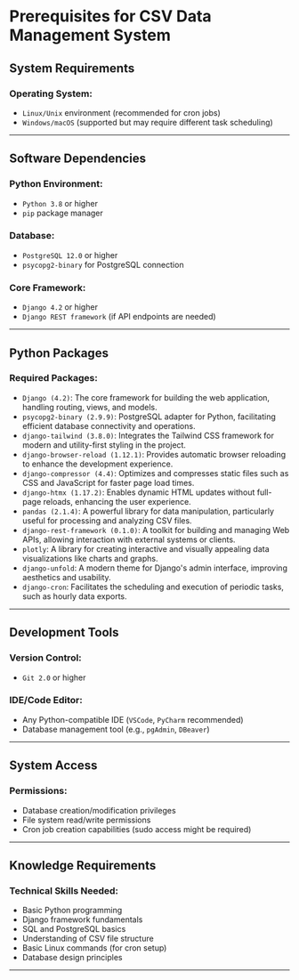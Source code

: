 # Prerequisites for CSV Data Management System

## System Requirements

### Operating System:
- `Linux/Unix` environment (recommended for cron jobs)
- `Windows/macOS` (supported but may require different task scheduling)

---

## Software Dependencies

### Python Environment:
- `Python 3.8` or higher
- `pip` package manager

### Database:
- `PostgreSQL 12.0` or higher
- `psycopg2-binary` for PostgreSQL connection

### Core Framework:
- `Django 4.2` or higher
- `Django REST framework` (if API endpoints are needed)

---

## Python Packages

### Required Packages:
- `Django (4.2)`: The core framework for building the web application, handling routing, views, and models.
- `psycopg2-binary (2.9.9)`: PostgreSQL adapter for Python, facilitating efficient database connectivity and operations.
- `django-tailwind (3.8.0)`: Integrates the Tailwind CSS framework for modern and utility-first styling in the project.
- `django-browser-reload (1.12.1)`: Provides automatic browser reloading to enhance the development experience.
- `django-compressor (4.4)`: Optimizes and compresses static files such as CSS and JavaScript for faster page load times.
- `django-htmx (1.17.2)`: Enables dynamic HTML updates without full-page reloads, enhancing the user experience.
- `pandas (2.1.4)`: A powerful library for data manipulation, particularly useful for processing and analyzing CSV files.
- `django-rest-framework (0.1.0)`: A toolkit for building and managing Web APIs, allowing interaction with external systems or clients.
- `plotly`: A library for creating interactive and visually appealing data visualizations like charts and graphs.
- `django-unfold`: A modern theme for Django's admin interface, improving aesthetics and usability.
- `django-cron`: Facilitates the scheduling and execution of periodic tasks, such as hourly data exports.


---

## Development Tools

### Version Control:
- `Git 2.0` or higher

### IDE/Code Editor:
- Any Python-compatible IDE (`VSCode`, `PyCharm` recommended)
- Database management tool (e.g., `pgAdmin`, `DBeaver`)

---

## System Access

### Permissions:
- Database creation/modification privileges
- File system read/write permissions
- Cron job creation capabilities (sudo access might be required)

---

## Knowledge Requirements

### Technical Skills Needed:
- Basic Python programming
- Django framework fundamentals
- SQL and PostgreSQL basics
- Understanding of CSV file structure
- Basic Linux commands (for cron setup)
- Database design principles

---
